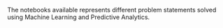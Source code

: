The notebooks available represents different problem statements solved using Machine Learning and Predictive Analytics.
